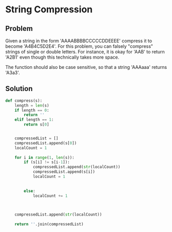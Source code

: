 # String Compression

## Problem

Given a string in the form 'AAAABBBBCCCCCDDEEEE' compress it to become 'A4B4C5D2E4'. For this problem, you can falsely "compress" strings of single or double letters. For instance, it is okay for 'AAB' to return 'A2B1' even though this technically takes more space. 

The function should also be case sensitive, so that a string 'AAAaaa' returns 'A3a3'.


## Solution
```python
def compress(s):
    length = len(s)
    if length == 0:
        return ''
    elif length == 1:
        return s[0]


    compressedList = []
    compressedList.append(s[0])
    localCount = 1
    
    for i in range(1, len(s)):
        if (s[i] != s[i-1]):
            compressedList.append(str(localCount))
            compressedList.append(s[i])
            localCount = 1
    
            
        else:
            localCount += 1
            
            

    compressedList.append(str(localCount))
       
    return ''.join(compressedList)
```